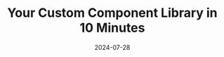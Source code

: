 ---
title: "Your Custom Component Library in 10 Minutes"
date: 2024-07-28
platform: Medium
link: https://medium.com/javascript-in-plain-english/your-custom-component-library-in-10-minutes-3e97c12cd139
---